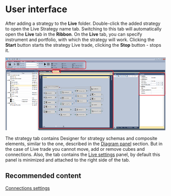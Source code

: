 # User interface

After adding a strategy to the **Live** folder. Double\-click the added strategy to open the Live Strategy name tab. Switching to this tab will automatically open the **Live** tab in the **Ribbon**. On the **Live** tab, you can specify instrument and portfolio, with which the strategy will work. Clicking the **Start** button starts the strategy Live trade, clicking the **Stop** button \- stops it. 

![Designer Interface Live trade 00](../images/Designer_Interface_Live_trade_00.png)

The strategy tab contains Designer for strategy schemas and composite elements, similar to the one, described in the [Diagram panel](Designer_Designer_schemes_strategies_and_component_elements.md) section. But in the case of Live trade you cannot move, add or remove cubes and connections. Also, the tab contains the [Live settings](Designer_Properties_Live.md) panel, by default this panel is minimized and attached to the right side of the tab.

## Recommended content

[Connections settings](Designer_Connection_settings.md)
